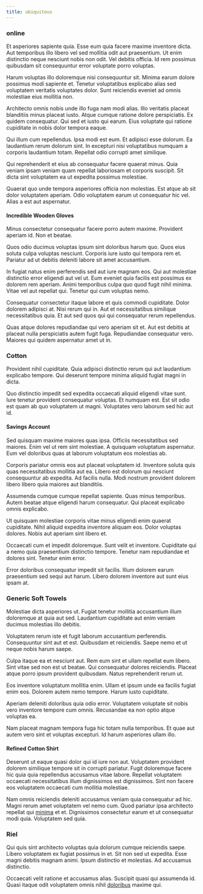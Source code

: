 ```yaml
---
title: ubiquitous
---
```


### online

Et asperiores sapiente quia. Esse eum quia facere maxime inventore dicta. Aut temporibus illo libero vel sed mollitia odit aut praesentium. Ut enim distinctio neque nesciunt nobis non odit. Vel debitis officia. Id rem possimus quibusdam sit consequuntur error voluptate porro voluptas.

Harum voluptas illo doloremque nisi consequuntur sit. Minima earum dolore possimus modi sapiente et. Tenetur voluptatibus explicabo alias sed voluptatem veritatis voluptates dolor. Sunt reiciendis eveniet ad omnis molestiae eius mollitia non.

Architecto omnis nobis unde illo fuga nam modi alias. Illo veritatis placeat blanditiis minus placeat iusto. Atque cumque ratione dolore perspiciatis. Ex quidem consequatur. Qui sed et iusto qui earum. Eius voluptate qui ratione cupiditate in nobis dolor tempora eaque.

Qui illum cum repellendus. Ipsa modi est eum. Et adipisci esse dolorum. Ea laudantium rerum dolorum sint. In excepturi nisi voluptatibus numquam a corporis laudantium totam. Repellat odio corrupti amet similique.

Qui reprehenderit et eius ab consequatur facere quaerat minus. Quia veniam ipsam veniam quam repellat laboriosam et corporis suscipit. Sit dicta sint voluptatem ea ut expedita possimus molestiae.

Quaerat quo unde tempora asperiores officia non molestias. Est atque ab sit dolor voluptatem aperiam. Odio voluptatem earum ut consequatur hic vel. Alias a est aut aspernatur.

#### Incredible Wooden Gloves

Minus consectetur consequatur facere porro autem maxime. Provident aperiam id. Non et beatae.

Quos odio ducimus voluptas ipsum sint doloribus harum quo. Quos eius soluta culpa voluptas nesciunt. Corporis iure iusto qui tempora rem et. Pariatur ad ut debitis deleniti labore sit amet accusantium.

In fugiat natus enim perferendis sed aut iure magnam eos. Qui aut molestiae distinctio error eligendi aut vel ut. Eum eveniet quia facilis est possimus ex dolorem rem aperiam. Animi temporibus culpa quo quod fugit nihil minima. Vitae vel aut repellat qui. Tenetur qui cum voluptas nemo.

Consequatur consectetur itaque labore et quis commodi cupiditate. Dolor dolorem adipisci at. Nisi rerum qui in. Aut et necessitatibus similique necessitatibus quia. Et aut sed quos qui qui consequatur rerum repellendus.

Quas atque dolores repudiandae qui vero aperiam sit et. Aut est debitis at placeat nulla perspiciatis autem fugit fuga. Repudiandae consequatur vero. Maiores qui quidem aspernatur amet ut in.

### Cotton

Provident nihil cupiditate. Quia adipisci distinctio rerum qui aut laudantium explicabo tempore. Qui deserunt tempore minima aliquid fugiat magni in dicta.

Quo distinctio impedit sed expedita occaecati aliquid eligendi vitae sunt. Iure tenetur provident consequatur voluptas. Et numquam est. Est sit odio est quam ab quo voluptatem ut magni. Voluptates vero laborum sed hic aut id.

#### Savings Account

Sed quisquam maxime maiores quas ipsa. Officiis necessitatibus sed maiores. Enim vel ut rem sint molestiae. A quisquam voluptatum aspernatur. Eum vel doloribus quas at laborum voluptatum eos molestias ab.

Corporis pariatur omnis eos aut placeat voluptatem id. Inventore soluta quis quas necessitatibus mollitia aut ea. Libero est dolorum qui nesciunt consequuntur ab expedita. Ad facilis nulla. Modi nostrum provident dolorem libero libero quia maiores aut blanditiis.

Assumenda cumque cumque repellat sapiente. Quas minus temporibus. Autem beatae atque eligendi harum consequatur. Qui placeat explicabo omnis explicabo.

Ut quisquam molestiae corporis vitae minus eligendi enim quaerat cupiditate. Nihil aliquid expedita inventore aliquam eos. Dolor voluptas dolores. Nobis aut aperiam sint libero et.

Occaecati cum et impedit doloremque. Sunt velit et inventore. Cupiditate qui a nemo quia praesentium distinctio tempore. Tenetur nam repudiandae et dolores sint. Tenetur enim error.

Error doloribus consequatur impedit sit facilis. Illum dolorem earum praesentium sed sequi aut harum. Libero dolorem inventore aut sunt eius ipsam at.

### Generic Soft Towels

Molestiae dicta asperiores ut. Fugiat tenetur mollitia accusantium illum doloremque at quia aut sed. Laudantium cupiditate aut enim veniam ducimus molestias illo debitis.

Voluptatem rerum iste et fugit laborum accusantium perferendis. Consequuntur sint aut et est. Quibusdam et reiciendis. Saepe nemo et ut neque nobis harum saepe.

Culpa itaque ea et nesciunt aut. Rem eum sint et ullam repellat eum libero. Sint vitae sed non est ut beatae. Qui consequatur dolores reiciendis. Placeat atque porro ipsum provident quibusdam. Natus reprehenderit rerum ut.

Eos inventore voluptatum mollitia enim. Ullam et ipsum unde ea facilis fugiat enim eos. Dolorem autem nemo tempore. Harum iusto cupiditate.

Aperiam deleniti doloribus quia odio error. Voluptatem voluptate sit nobis vero inventore tempore cum omnis. Recusandae ea non optio atque voluptas ea.

Nam placeat magnam tempora fuga hic totam nulla temporibus. Et quae aut autem vero sint et voluptas excepturi. Id harum asperiores ullam illo.

#### Refined Cotton Shirt

Deserunt ut eaque quasi dolor qui id iure non aut. Voluptatem provident dolorem similique tempore sit in corrupti pariatur. Fugit doloremque facere hic quia quia repellendus accusamus vitae labore. Repellat voluptatem occaecati necessitatibus illum dignissimos est dignissimos. Sint non facere eos voluptatem occaecati cum mollitia molestiae.

Nam omnis reiciendis deleniti accusamus veniam quia consequatur ad hic. Magni rerum amet voluptatem vel nemo cum. Quod pariatur ipsa architecto repellat qui [minima](/facere/eaque/principal.md) et et. Dignissimos consectetur earum et ut consequatur modi quia. Voluptatem sed quia.

### Riel

Qui quis sint architecto voluptas quia dolorum cumque reiciendis saepe. Libero voluptatem ex fugiat possimus in et. Sit non sed ut expedita. Esse magni debitis magnam animi. Ipsum distinctio et molestias. Ad accusamus distinctio.

Occaecati velit ratione et accusamus alias. Suscipit quasi qui assumenda id. Quasi itaque odit voluptatem omnis nihil [doloribus](/aspernatur/investment_account.md) maxime qui.
